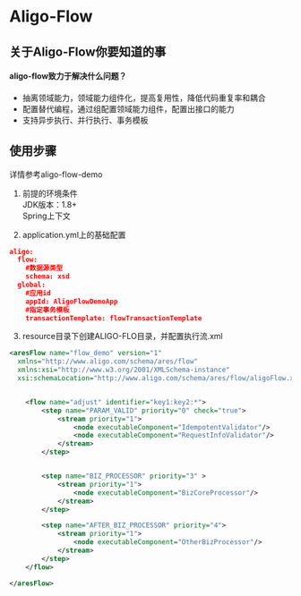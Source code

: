 # Aligo-Flow

## 关于Aligo-Flow你要知道的事
#### aligo-flow致力于解决什么问题？
* 抽离领域能力，领域能力组件化，提高复用性，降低代码重复率和耦合
* 配置替代编程，通过组配置领域能力组件，配置出接口的能力
* 支持异步执行、并行执行、事务模板

## 使用步骤
详情参考aligo-flow-demo

1. 前提的环境条件  
   JDK版本：1.8+  
   Spring上下文  

2. application.yml上的基础配置
```json
aligo:
  flow:
    #数据源类型
    schema: xsd
  global:
    #应用id
    appId: AligoFlowDemoApp
    #指定事务模板
    transactionTemplate: flowTransactionTemplate
```

3. resource目录下创建ALIGO-FLO目录，并配置执行流.xml
```xml
<aresFlow name="flow_demo" version="1"
  xmlns="http://www.aligo.com/schema/ares/flow"
  xmlns:xsi="http://www.w3.org/2001/XMLSchema-instance"
  xsi:schemaLocation="http://www.aligo.com/schema/ares/flow/aligoFlow.xsd">


    <flow name="adjust" identifier="key1:key2:*">
        <step name="PARAM_VALID" priority="0" check="true">
            <stream priority="1">
                <node executableComponent="IdempotentValidator"/>
                <node executableComponent="RequestInfoValidator"/>
            </stream>
        </step>


        <step name="BIZ_PROCESSOR" priority="3" >
            <stream priority="1">
                <node executableComponent="BizCoreProcessor"/>
            </stream>
        </step>

        <step name="AFTER_BIZ_PROCESSOR" priority="4">
            <stream priority="1">
                <node executableComponent="OtherBizProcessor"/>
            </stream>
        </step>
    </flow>

</aresFlow>
```



